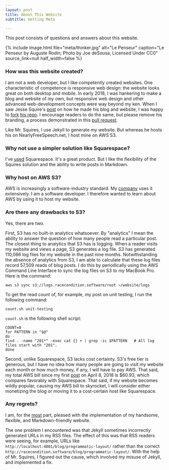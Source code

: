 ```yaml
---
layout: post
title: About This Website
subtitle: Getting Meta

---
```


This post consists of questions and answers about this website.

<!--excerpt-->

{% include image.html
    file="meta/thinker.jpg"
    alt="Le Penseur"
    caption="Le Penseur by Auguste Rodin; Photo by Joe deSousa, Licensed Under CC0"
    source_link=null
    half_width=false
%}

### How was this website created?

I am not a web developer, but I like competently created websites. One characteristic of competence is responsive web design: the website looks great on both desktop and mobile. In early 2018, I was hankering to make a blog and website of my own, but responsive web design and other advanced web-development concepts were way beyond my ken. When I saw Jesse Squire's [post](https://www.jessesquires.com/blog/building-a-site-with-jekyll-on-nfsn/) on how he made his blog and website, I was happy to [fork](https://github.com/vermont42/racecondition.software) [his repo](https://github.com/jessesquires/jessesquires.com). I encourage readers to do the same, but please remove his branding, a process demonstrated in this [pull request](https://github.com/vermont42/racecondition.software/pull/1).

Like Mr. Squires, I use Jekyll to generate my website. But whereas he hosts his on NearlyFreeSpeech.net, I host mine on AWS S3.


### Why not use a simpler solution like Squarespace?

I've [used](http://www.immigrationapp.biz) Squarespace. It's a great product. But I like the flexibility of the Squires solution and the ability to write posts in Markdown.

### Why host on AWS S3?

AWS is increasingly a software-industry standard. My [company](https://www.youtube.com/watch?v=DTAtsKkBWOo) uses it extensively. I am a software developer. I therefore wanted to learn about AWS by using it to host my website.

### Are there any drawbacks to S3?

Yes, there are two.

First, S3 has no built-in analytics whatsoever. By "analytics" I mean the ability to answer the question of how many people read a particular post. The closest thing to analytics that S3 has is logging. When a reader visits my website and views a page, S3 generates a log file. S3 has generated 110,066 log files for my website in the past nine months. Notwithstanding the absence of analytics from S3, I am able to calculate that these log files record 57,509 reads of blog posts. I do this by periodically using the AWS Command Line Interface to sync the log files on S3 to my MacBook Pro. Here is the command:

```
aws s3 sync s3://logs.racecondition.software/root ~/website/logs
```

To get the read count of, for example, my post on unit testing, I run the following command:

```
count.sh unit-testing
```

`count.sh` is the following shell script:

```
COUNT=0
for PATTERN in "$@"
do
find . -name "201*" -exec cat {} + | grep -ic $PATTERN   # All log files start with "201".
done
```

Second, unlike Squarespace, S3 lacks cost certainty. S3's free tier is generous, but I have no idea how many people are going to visit my website each month or how much money, if any, I will have to pay AWS. That said, my total AWS bill since my first [post](http://racecondition.software/blog/programmatic-layout/) on April 8, 2018 is $60.93, which compares favorably with Squarespace. That said, if my website becomes wildly popular, causing my AWS bill to skyrocket, I will consider either monetizing the blog or moving it to a cost-certain host like Squarespace.

### Any regrets?

I am, for the [most](https://www.youtube.com/watch?v=t6wjCcWC2aE) part, pleased with the implementation of my handsome, flexible, and Markdown-friendly website.

The one problem I encountered was that Jekyll sometimes incorrectly generated URLs in my RSS files. The effect of this was that RSS readers were seeing, for example, URLs like `http://localhost:4001/blog/programmatic-layout/` rather than the correct `http://racecondition.software/blog/programmatic-layout/`. With the help of Mr. Squires, I figured out the cause, which involved my misuse of Jekyll, and implemented a fix.
